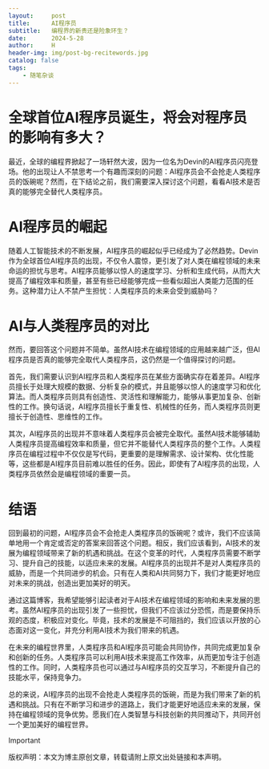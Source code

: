 ```yaml
---
layout:     post
title:      AI程序员
subtitle:   编程界的新贵还是险象环生？
date:       2024-5-28
author:     H
header-img: img/post-bg-recitewords.jpg
catalog: false
tags:
    - 随笔杂谈
---
```




# 全球首位AI程序员诞生，将会对程序员的影响有多大？

最近，全球的编程界掀起了一场轩然大波，因为一位名为Devin的AI程序员闪亮登场。他的出现让人不禁思考一个有趣而深刻的问题：AI程序员会不会抢走人类程序员的饭碗呢？然而，在下结论之前，我们需要深入探讨这个问题，看看AI技术是否真的能够完全替代人类程序员。

# AI程序员的崛起

随着人工智能技术的不断发展，AI程序员的崛起似乎已经成为了必然趋势。Devin作为全球首位AI程序员的出现，不仅令人震惊，更引发了对人类在编程领域的未来命运的担忧与思考。AI程序员能够以惊人的速度学习、分析和生成代码，从而大大提高了编程效率和质量，甚至有些已经能够完成一些看似超出人类能力范围的任务。这种潜力让人不禁产生担忧：人类程序员的未来会受到威胁吗？

# AI与人类程序员的对比

然而，要回答这个问题并不简单。虽然AI技术在编程领域的应用越来越广泛，但AI程序员是否真的能够完全取代人类程序员，这仍然是一个值得探讨的问题。

首先，我们需要认识到AI程序员和人类程序员在某些方面确实存在着差异。AI程序员擅长于处理大规模的数据、分析复杂的模式，并且能够以惊人的速度学习和优化算法。而人类程序员则具有创造性、灵活性和理解能力，能够从事更加复杂、创新性的工作。换句话说，AI程序员擅长于重复性、机械性的任务，而人类程序员则更擅长于创造性、思维性的工作。

其次，AI程序员的出现并不意味着人类程序员会被完全取代。虽然AI技术能够辅助人类程序员提高编程效率和质量，但它并不能替代人类程序员的整个工作。人类程序员在编程过程中不仅仅是写代码，更重要的是理解需求、设计架构、优化性能等，这些都是AI程序员目前难以胜任的任务。因此，即使有了AI程序员的出现，人类程序员依然会是编程领域的重要一员。

# 结语

回到最初的问题，AI程序员会不会抢走人类程序员的饭碗呢？或许，我们不应该简单地用一个肯定或否定的答案来回答这个问题。相反，我们应该看到，AI技术的发展为编程领域带来了新的机遇和挑战。在这个变革的时代，人类程序员需要不断学习、提升自己的技能，以适应未来的发展。AI程序员的出现并不是对人类程序员的威胁，而是一个共同进步的机会。只有在人类和AI共同努力下，我们才能更好地应对未来的挑战，创造出更加美好的明天。

通过这篇博客，我希望能够引起读者对于AI技术在编程领域的影响和未来发展的思考。虽然AI程序员的出现引发了一些担忧，但我们不应该过分恐慌，而是要保持乐观的态度，积极应对变化。毕竟，技术的发展是不可阻挡的，我们应该以开放的心态面对这一变化，并充分利用AI技术为我们带来的机遇。

在未来的编程世界里，人类程序员和AI程序员可能会共同协作，共同完成更加复杂和创新的任务。人类程序员可以利用AI技术来提高工作效率，从而更加专注于创造性的工作。同时，人类程序员也可以通过与AI程序员的交互学习，不断提升自己的技能水平，保持竞争力。

总的来说，AI程序员的出现不会抢走人类程序员的饭碗，而是为我们带来了新的机遇和挑战。只有在不断学习和进步的道路上，我们才能更好地适应未来的发展，保持在编程领域的竞争优势。愿我们在人类智慧与科技创新的共同推动下，共同开创一个更加美好的编程世界。

> [!IMPORTANT]
> 版权声明：本文为博主原创文章，转载请附上原文出处链接和本声明。
